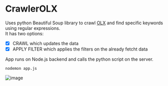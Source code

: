 # CrawlerOLX
Uses python Beautiful Soup library to crawl [OLX](https://www.olx.ro/) and find specific keywords using regular expressions.  
It has two options:  
- [x] CRAWL which updates the data
- [x] APPLY FILTER which applies the filters on the already fetcht data  

App runs on Node.js backend and calls the python script on the server.  

```
nodemon app.js
```

![image](https://user-images.githubusercontent.com/99676849/222992014-22d49a03-8ec5-41e7-a364-f6813af15bae.png)
